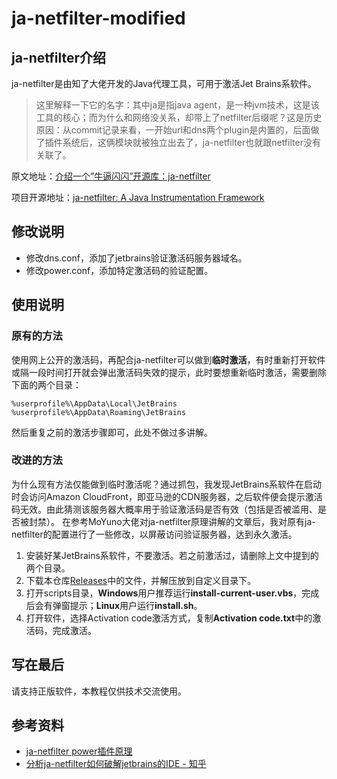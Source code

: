# ja-netfilter-modified
## ja-netfilter介绍
ja-netfilter是由知了大佬开发的Java代理工具，可用于激活Jet Brains系软件。

> 这里解释一下它的名字：其中ja是指java agent，是一种jvm技术，这是该工具的核心；而为什么和网络没关系，却带上了netfilter后缀呢？这是历史原因：从commit记录来看，一开始url和dns两个plugin是内置的，后面做了插件系统后，这俩模块就被独立出去了，ja-netfilter也就跟netfilter没有关联了。

原文地址：[介绍一个”牛逼闪闪”开源库：ja-netfilter](https://zhile.io/2021/11/29/ja-netfilter-javaagent-lib.html)

项目开源地址：[ja-netfilter: A Java Instrumentation Framework](https://gitee.com/ja-netfilter/ja-netfilter)

## 修改说明
- 修改dns.conf，添加了jetbrains验证激活码服务器域名。
- 修改power.conf，添加特定激活码的验证配置。

## 使用说明

### 原有的方法

使用网上公开的激活码，再配合ja-netfilter可以做到**临时激活**，有时重新打开软件或隔一段时间打开就会弹出激活码失效的提示，此时要想重新临时激活，需要删除下面的两个目录：
```
%userprofile%\AppData\Local\JetBrains
%userprofile%\AppData\Roaming\JetBrains
```
然后重复之前的激活步骤即可，此处不做过多讲解。

### 改进的方法
为什么现有方法仅能做到临时激活呢？通过抓包，我发现JetBrains系软件在启动时会访问Amazon CloudFront，即亚马逊的CDN服务器，之后软件便会提示激活码无效。由此猜测该服务器大概率用于验证激活码是否有效（包括是否被滥用、是否被封禁）。 在参考MoYuno大佬对ja-netfilter原理讲解的文章后，我对原有ja-netfilter的配置进行了一些修改，以屏蔽访问验证服务器，达到永久激活。

1. 安装好某JetBrains系软件，不要激活。若之前激活过，请删除上文中提到的两个目录。
2. 下载本仓库[Releases](https://github.com/v-JiangNan/ja-netfilter-modified/releases)中的文件，并解压放到自定义目录下。
3. 打开scripts目录，**Windows**用户推荐运行**install-current-user.vbs**，完成后会有弹窗提示；**Linux**用户运行**install.sh**。
4. 打开软件，选择Activation code激活方式，复制**Activation code.txt**中的激活码，完成激活。

## 写在最后

请支持正版软件，本教程仅供技术交流使用。

## 参考资料
- [ja-netfilter power插件原理](https://www.xuzhengtong.com/2022/07/25/ja-netfilter/ja-netfilter-plugins-power/) 
- [分析ja-netfilter如何破解jetbrains的IDE - 知乎](https://zhuanlan.zhihu.com/p/494706735?ssr_src=heifetz)

